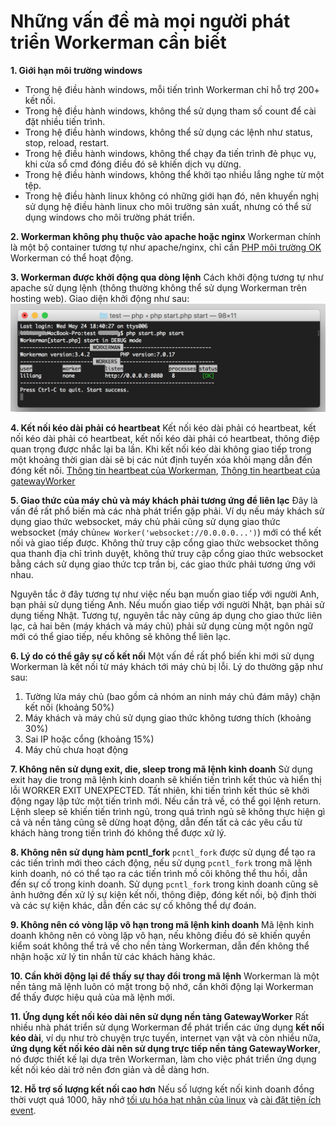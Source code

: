 # Những vấn đề mà mọi người phát triển Workerman cần biết

**1. Giới hạn môi trường windows**
- Trong hệ điều hành windows, mỗi tiến trình Workerman chỉ hỗ trợ 200+ kết nối.
- Trong hệ điều hành windows, không thể sử dụng tham số count để cài đặt nhiều tiến trình.
- Trong hệ điều hành windows, không thể sử dụng các lệnh như status, stop, reload, restart.
- Trong hệ điều hành windows, không thể chạy đa tiến trình đẻ phục vụ, khi cửa sổ cmd đóng điều đó sẽ khiến dịch vụ dừng.
- Trong hệ điều hành windows, không thể khởi tạo nhiều lắng nghe từ một tệp.
- Trong hệ điều hành linux không có những giới hạn đó, nên khuyến nghị sử dụng hệ điều hành linux cho môi trường sản xuất, nhưng có thể sử dụng windows cho môi trường phát triển.

**2. Workerman không phụ thuộc vào apache hoặc nginx**
Workerman chính là một bộ container tương tự như apache/nginx, chỉ cần [PHP môi trường OK](315116) Workerman có thể hoạt động.

**3. Workerman được khởi động qua dòng lệnh**
Cách khởi động tương tự như apache sử dụng lệnh (thông thường không thể sử dụng Workerman trên hosting web). Giao diện khởi động như sau:
![](image/screenshot_1495622774534.png)

**4. Kết nối kéo dài phải có heartbeat**
Kết nối kéo dài phải có heartbeat, kết nối kéo dài phải có heartbeat, kết nối kéo dài phải có heartbeat, thông điệp quan trọng được nhắc lại ba lần.
Khi kết nối kéo dài không giao tiếp trong một khoảng thời gian dài sẽ bị các nút định tuyến xóa khỏi mạng dẫn đến đóng kết nối.
[Thông tin heartbeat của Workerman](faq/heartbeat.md), [Thông tin heartbeat của gatewayWorker](https://www.workerman.net/doc/gateway-worker/heartbeat.html)

**5. Giao thức của máy chủ và máy khách phải tương ứng để liên lạc**
Đây là vấn đề rất phổ biến mà các nhà phát triển gặp phải. Ví dụ nếu máy khách sử dụng giao thức websocket, máy chủ phải cũng sử dụng giao thức websocket (máy chủ```new Worker('websocket://0.0.0.0...')```) mới có thể kết nối và giao tiếp được. 
Không thử truy cập cổng giao thức websocket thông qua thanh địa chỉ trình duyệt, không thử truy cập cổng giao thức websocket bằng cách sử dụng giao thức tcp trần bị, các giao thức phải tương ứng với nhau.

Nguyên tắc ở đây tương tự như việc nếu bạn muốn giao tiếp với người Anh, bạn phải sử dụng tiếng Anh. Nếu muốn giao tiếp với người Nhật, bạn phải sử dụng tiếng Nhật. Tương tự, nguyên tắc này cũng áp dụng cho giao thức liên lạc, cả hai bên (máy khách và máy chủ) phải sử dụng cùng một ngôn ngữ mới có thể giao tiếp, nếu không sẽ không thể liên lạc.

**6. Lý do có thể gây sự cố kết nối**
Một vấn đề rất phổ biến khi mới sử dụng Workerman là kết nối từ máy khách tới máy chủ bị lỗi. Lý do thường gặp như sau:
1. Tường lửa máy chủ (bao gồm cả nhóm an ninh máy chủ đám mây) chặn kết nối (khoảng 50%)
2. Máy khách và máy chủ sử dụng giao thức không tương thích (khoảng 30%)
3. Sai IP hoặc cổng (khoảng 15%)
4. Máy chủ chưa hoạt động 

**7. Không nên sử dụng exit, die, sleep trong mã lệnh kinh doanh**
Sử dụng exit hay die trong mã lệnh kinh doanh sẽ khiến tiến trình kết thúc và hiển thị lỗi WORKER EXIT UNEXPECTED. Tất nhiên, khi tiến trình kết thúc sẽ khởi động ngay lập tức một tiến trình mới. Nếu cần trả về, có thể gọi lệnh return. Lệnh sleep sẽ khiến tiến trình ngủ, trong quá trình ngủ sẽ không thực hiện gì cả và nền tảng cũng sẽ dừng hoạt động, dẫn đến tất cả các yêu cầu từ khách hàng trong tiến trình đó không thể được xử lý.

**8. Không nên sử dụng hàm pcntl_fork**
`pcntl_fork` được sử dụng để tạo ra các tiến trình mới theo cách động, nếu sử dụng `pcntl_fork` trong mã lệnh kinh doanh, nó có thể tạo ra các tiến trình mồ côi không thể thu hồi, dẫn đến sự cố trong kinh doanh. Sử dụng `pcntl_fork` trong kinh doanh cũng sẽ ảnh hưởng đến xử lý sự kiện kết nối, thông điệp, đóng kết nối, bộ định thời và các sự kiện khác, dẫn đến các sự cố không thể dự đoán.

**9. Không nên có vòng lặp vô hạn trong mã lệnh kinh doanh**
Mã lệnh kinh doanh không nên có vòng lặp vô hạn, nếu không điều đó sẽ khiến quyền kiểm soát không thể trả về cho nền tảng Workerman, dẫn đến không thể nhận hoặc xử lý tin nhắn từ các khách hàng khác.

**10. Cần khởi động lại để thấy sự thay đổi trong mã lệnh**
Workerman là một nền tảng mã lệnh luôn có mặt trong bộ nhớ, cần khởi động lại Workerman để thấy được hiệu quả của mã lệnh mới.

**11. Ứng dụng kết nối kéo dài nên sử dụng nền tảng GatewayWorker**
Rất nhiều nhà phát triển sử dụng Workerman để phát triển các ứng dụng **kết nối kéo dài**, ví dụ như trò chuyện trực tuyến, internet vạn vật và còn nhiều nữa, **ứng dụng kết nối kéo dài nên sử dụng trực tiếp nền tảng GatewayWorker**, nó được thiết kế lại dựa trên Workerman, làm cho việc phát triển ứng dụng kết nối kéo dài trở nên đơn giản và dễ dàng hơn.

**12. Hỗ trợ số lượng kết nối cao hơn**
Nếu số lượng kết nối kinh doanh đồng thời vượt quá 1000, hãy nhớ [tối ưu hóa hạt nhân của linux](appendices/kernel-optimization.md) và [cài đặt tiện ích event](appendices/install-extension.md).
